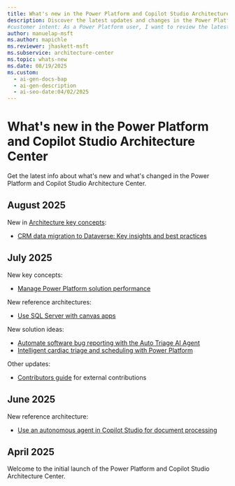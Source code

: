 ```yaml
---
title: What's new in the Power Platform and Copilot Studio Architecture Center
description: Discover the latest updates and changes in the Power Platform and Copilot Studio Architecture Center.
#customer intent: As a Power Platform user, I want to review the latest updates so that I can design better solutions for Power Platform.  
author: manuelap-msft
ms.author: mapichle
ms.reviewer: jhaskett-msft
ms.subservice: architecture-center
ms.topic: whats-new
ms.date: 08/19/2025
ms.custom:
  - ai-gen-docs-bap
  - ai-gen-description
  - ai-seo-date:04/02/2025
---
```


# What's new in the Power Platform and Copilot Studio Architecture Center

Get the latest info about what's new and what's changed in the Power Platform  and Copilot Studio Architecture Center.

## August 2025

New in [Architecture key concepts](key-concepts/index.md):

- [CRM data migration to Dataverse: Key insights and best practices](key-concepts/data-migration/index.md)

## July 2025

New key concepts:

- [Manage Power Platform solution performance](key-concepts/performance/index.md)

New reference architectures:

- [Use SQL Server with canvas apps](reference-architectures/sqlserver-canvas-app.md)

New solution ideas:

- [Automate software bug reporting with the Auto Triage AI Agent](solution-ideas/auto-ai-triage.md)
- [Intelligent cardiac triage and scheduling with Power Platform](solution-ideas/cardio-triage-agent.md)

Other updates:

- [Contributors guide](contribute.md) for external contributions

## June 2025

New reference architecture:

- [Use an autonomous agent in Copilot Studio for document processing](reference-architectures/document-processing-agent.md)

## April 2025

Welcome to the initial launch of the Power Platform and Copilot Studio Architecture Center.
